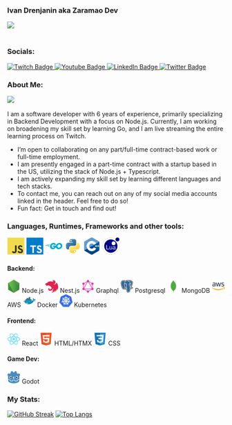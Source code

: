 ### Ivan Drenjanin aka Zaramao Dev
<div id="header">
<div>
<img src="https://media.giphy.com/media/v1.Y2lkPTc5MGI3NjExMTZvZ2RsMzFlYXE2ZTRqa3hldTlndDV6MmRlaXZieDdxdWlkZ2c1bSZlcD12MV9pbnRlcm5hbF9naWZfYnlfaWQmY3Q9cw/kJV3yFjaVYtlP0CMOR/giphy.gif" width="100"/>
  
</div>
<div>
<img src="https://komarev.com/ghpvc/?username=ivandrenjanin&style=flat-square&color=blue" alt=""/>
  
</div>

### Socials:
<div id="badges">
  <a href="https://www.twitch.tv/zaramao_dev">  
    <img src="https://img.shields.io/badge/Twitch-purple?style=for-the-badge&logo=twitch&logoColor=white" alt="Twitch Badge"/>
  </a>
  <a href="https://www.youtube.com/@zaramao">
    <img src="https://img.shields.io/badge/YouTube-red?style=for-the-badge&logo=youtube&logoColor=white" alt="Youtube Badge"/>
  </a>
  <a href="https://www.linkedin.com/in/ivan-drenjanin/">
    <img src="https://img.shields.io/badge/LinkedIn-blue?style=for-the-badge&logo=linkedin&logoColor=white" alt="LinkedIn Badge"/>
  </a>
  <a href="https://twitter.com/zaramao_dev">
    <img src="https://img.shields.io/badge/Twitter-blue?style=for-the-badge&logo=twitter&logoColor=white" alt="Twitter Badge"/>
  </a>

</div>
</div>
  
### About Me:
  <div>
    <img src="https://media.giphy.com/media/v1.Y2lkPTc5MGI3NjExdmo0cGszbjBxY2gwZGUwcXVjcDNkYTc3Y25vbGowMTd2anE1cmR2eCZlcD12MV9pbnRlcm5hbF9naWZfYnlfaWQmY3Q9Zw/xTiIzJSKB4l7xTouE8/giphy.gif" width="250px"/>
  </div>

I am a software developer with 6 years of experience, primarily specializing in Backend Development with a focus on Node.js. Currently, I am working on broadening my skill set by learning Go, and I am live streaming the entire learning process on Twitch.
- I’m open to collaborating on any part/full-time contract-based work or full-time employment.
- I am presently engaged in a part-time contract with a startup based in the US, utilizing the stack of Node.js + Typescript.
- I am actively expanding my skill set by learning different languages and tech stacks.
- To contact me, you can reach out on any of my social media accounts linked in the header. Feel free to do so!
- Fun fact: Get in touch and find out!

### Languages, Runtimes, Frameworks and other tools:
<img src="https://github.com/devicons/devicon/blob/master/icons/javascript/javascript-original.svg" width="40" />&nbsp;<img src="https://github.com/devicons/devicon/blob/master/icons/typescript/typescript-original.svg" width="40" />&nbsp;<img src="https://github.com/devicons/devicon/blob/master/icons/go/go-original-wordmark.svg" width="40" />&nbsp;<img src="https://github.com/devicons/devicon/blob/master/icons/python/python-original.svg" width="40" />&nbsp;<img src="https://github.com/devicons/devicon/blob/master/icons/cplusplus/cplusplus-original.svg" width="40" />&nbsp;<img src="https://github.com/devicons/devicon/blob/master/icons/lua/lua-original.svg" width="40" />&nbsp;

#### Backend:
<img src="https://github.com/devicons/devicon/blob/master/icons/nodejs/nodejs-original.svg" width="30" /> Node.js <img src="https://github.com/devicons/devicon/blob/master/icons/nestjs/nestjs-original.svg" width="30"/> Nest.js <img src="https://github.com/devicons/devicon/blob/master/icons/graphql/graphql-plain.svg" width="30" /> Graphql <img src="https://github.com/devicons/devicon/blob/master/icons/postgresql/postgresql-original.svg" width="30" /> Postgresql <img src="https://github.com/devicons/devicon/blob/master/icons/mongodb/mongodb-plain.svg" width="30" /> MongoDB <img src="https://github.com/devicons/devicon/blob/master/icons/amazonwebservices/amazonwebservices-original-wordmark.svg" width="30" /> AWS <img src="https://github.com/devicons/devicon/blob/master/icons/docker/docker-original.svg" width="30" /> Docker <img src="https://github.com/devicons/devicon/blob/master/icons/kubernetes/kubernetes-original.svg" width="30" /> Kubernetes

#### Frontend:
<img src="https://github.com/devicons/devicon/blob/master/icons/react/react-original.svg" width="30" /> React <img src="https://github.com/devicons/devicon/blob/master/icons/html5/html5-original.svg" width="30" /> HTML/HTMX <img src="https://github.com/devicons/devicon/blob/master/icons/css3/css3-original.svg" width="30" /> CSS

#### Game Dev:
<img src="https://github.com/devicons/devicon/blob/master/icons/godot/godot-original.svg" width="30" /> Godot

### My Stats:
[![GitHub Streak](https://github-readme-streak-stats.herokuapp.com?user=ivandrenjanin&theme=dark)](https://git.io/streak-stats)
[![Top Langs](https://github-readme-stats.vercel.app/api/top-langs/?username=ivandrenjanin&layout=compact&theme=vision-friendly-dark)](https://github.com/anuraghazra/github-readme-stats)

